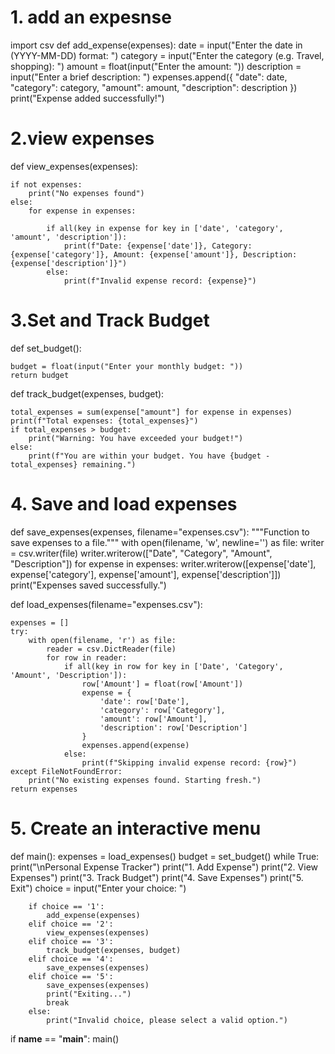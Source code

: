 # 1. add an expesnse


import csv
def add_expense(expenses):
    date = input("Enter the date in (YYYY-MM-DD) format: ")
    category = input("Enter the category (e.g. Travel, shopping): ")
    amount = float(input("Enter the amount: "))
    description = input("Enter a brief description: ")
    expenses.append({
        "date": date,
        "category": category,
        "amount": amount,
        "description": description
    })
    print("Expense added successfully!")

# 2.view expenses

def view_expenses(expenses):
    
    if not expenses:
        print("No expenses found")
    else:
        for expense in expenses:
            
            if all(key in expense for key in ['date', 'category', 'amount', 'description']):
                print(f"Date: {expense['date']}, Category: {expense['category']}, Amount: {expense['amount']}, Description: {expense['description']}")
            else:
                print(f"Invalid expense record: {expense}")
                
# 3.Set and Track Budget

def set_budget():
    
    budget = float(input("Enter your monthly budget: "))
    return budget


def track_budget(expenses, budget):
    
    total_expenses = sum(expense["amount"] for expense in expenses)
    print(f"Total expenses: {total_expenses}")
    if total_expenses > budget:
        print("Warning: You have exceeded your budget!")
    else:
        print(f"You are within your budget. You have {budget - total_expenses} remaining.")

# 4. Save and load expenses

def save_expenses(expenses, filename="expenses.csv"):
    """Function to save expenses to a file."""
    with open(filename, 'w', newline='') as file:
        writer = csv.writer(file)
        writer.writerow(["Date", "Category", "Amount", "Description"])
        for expense in expenses:
            writer.writerow([expense['date'], expense['category'], expense['amount'], expense['description']])
    print("Expenses saved successfully.")
    
def load_expenses(filename="expenses.csv"):
    
    expenses = []
    try:
        with open(filename, 'r') as file:
            reader = csv.DictReader(file)
            for row in reader:
                if all(key in row for key in ['Date', 'Category', 'Amount', 'Description']):                    
                    row['Amount'] = float(row['Amount'])                    
                    expense = {
                        'date': row['Date'],
                        'category': row['Category'],
                        'amount': row['Amount'],
                        'description': row['Description']
                    }
                    expenses.append(expense)
                else:
                    print(f"Skipping invalid expense record: {row}")
    except FileNotFoundError:
        print("No existing expenses found. Starting fresh.")
    return expenses

# 5. Create an interactive menu

def main():
    expenses = load_expenses()
    budget = set_budget()
    while True:
        print("\nPersonal Expense Tracker")
        print("1. Add Expense")
        print("2. View Expenses")
        print("3. Track Budget")
        print("4. Save Expenses")
        print("5. Exit")
        choice = input("Enter your choice: ")

        if choice == '1':
            add_expense(expenses)
        elif choice == '2':
            view_expenses(expenses)
        elif choice == '3':
            track_budget(expenses, budget)
        elif choice == '4':
            save_expenses(expenses)
        elif choice == '5':
            save_expenses(expenses)
            print("Exiting...")
            break
        else:
            print("Invalid choice, please select a valid option.")

if __name__ == "__main__":
    main()
